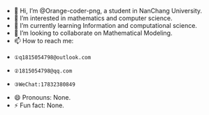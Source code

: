 - 👋 Hi, I’m @Orange-coder-png, a student in NanChang University. 
- 👀 I’m interested in mathematics and computer science. 
- 🌱 I’m currently learning Information and computational science.
- 💞️ I’m looking to collaborate on Mathematical Modeling. 
- 📫 How to reach me:
-     ①q1815054798@outlook.com
-     ②1815054798@qq.com
-     ③WeChat:17832380849
- 😄 Pronouns: None. 
- ⚡ Fun fact: None. 
